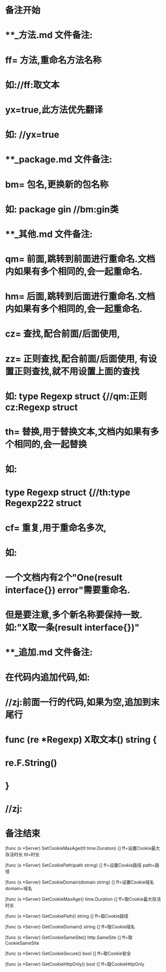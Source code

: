 # 备注开始
# **_方法.md 文件备注:
# ff= 方法,重命名方法名称
# 如://ff:取文本
#
# yx=true,此方法优先翻译
# 如: //yx=true

# **_package.md 文件备注:
# bm= 包名,更换新的包名称 
# 如: package gin //bm:gin类

# **_其他.md 文件备注:
# qm= 前面,跳转到前面进行重命名.文档内如果有多个相同的,会一起重命名.
# hm= 后面,跳转到后面进行重命名.文档内如果有多个相同的,会一起重命名.
# cz= 查找,配合前面/后面使用,
# zz= 正则查找,配合前面/后面使用, 有设置正则查找,就不用设置上面的查找
# 如: type Regexp struct {//qm:正则 cz:Regexp struct
#
# th= 替换,用于替换文本,文档内如果有多个相同的,会一起替换
# 如:
# type Regexp struct {//th:type Regexp222 struct
#
# cf= 重复,用于重命名多次,
# 如: 
# 一个文档内有2个"One(result interface{}) error"需要重命名.
# 但是要注意,多个新名称要保持一致. 如:"X取一条(result interface{})"

# **_追加.md 文件备注:
# 在代码内追加代码,如:
# //zj:前面一行的代码,如果为空,追加到末尾行
# func (re *Regexp) X取文本() string { 
# re.F.String()
# }
# //zj:
# 备注结束

[func (s *Server) SetCookieMaxAge(ttl time.Duration) {]
ff=设置Cookie最大存活时长
ttl=时长

[func (s *Server) SetCookiePath(path string) {]
ff=设置Cookie路径
path=路径

[func (s *Server) SetCookieDomain(domain string) {]
ff=设置Cookie域名
domain=域名

[func (s *Server) GetCookieMaxAge() time.Duration {]
ff=取Cookie最大存活时长

[func (s *Server) GetCookiePath() string {]
ff=取Cookie路径

[func (s *Server) GetCookieDomain() string {]
ff=取Cookie域名

[func (s *Server) GetCookieSameSite() http.SameSite {]
ff=取CookieSameSite

[func (s *Server) GetCookieSecure() bool {]
ff=取Cookie安全

[func (s *Server) GetCookieHttpOnly() bool {]
ff=取CookieHttpOnly
